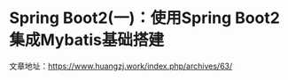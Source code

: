 # Spring Boot2(一)：使用Spring Boot2集成Mybatis基础搭建

文章地址：https://www.huangzj.work/index.php/archives/63/
